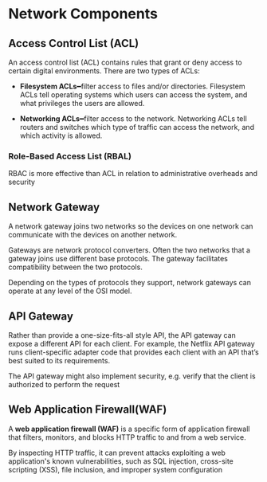 # Network Components

## Access Control List (ACL)

An access control list (ACL) contains rules that grant or deny access to certain digital environments. There are two types of ACLs:

- **Filesystem ACLs**━filter access to files and/or directories. Filesystem ACLs tell operating systems which users can access the system, and what privileges the users are allowed.

- **Networking ACLs**━filter access to the network. Networking ACLs tell routers and switches which type of traffic can access the network, and which activity is allowed.

  

### Role-Based Access List (RBAL)

RBAC is more effective than ACL in relation to administrative overheads and security



## Network Gateway

A network gateway joins two networks so the devices on one network can communicate with the devices on another network. 

Gateways are network protocol converters. Often the two networks that a gateway joins use different base protocols. The gateway facilitates compatibility between the two protocols. 

Depending on the types of protocols they support, network gateways can operate at any level of the OSI model.



## API Gateway

Rather than provide a one-size-fits-all style API, the API gateway can expose a different API for each client. For example, the Netflix API gateway runs client-specific adapter code that provides each client with an API that’s best suited to its requirements.

The API gateway might also implement security, e.g. verify that the client is authorized to perform the request



## Web Application Firewall(WAF)

A **web application firewall (WAF)** is a specific form of application firewall that filters, monitors, and blocks HTTP traffic to and from a web service.

By inspecting HTTP traffic, it can prevent attacks exploiting a web application's known vulnerabilities, such as SQL injection, cross-site scripting (XSS), file inclusion, and improper system configuration